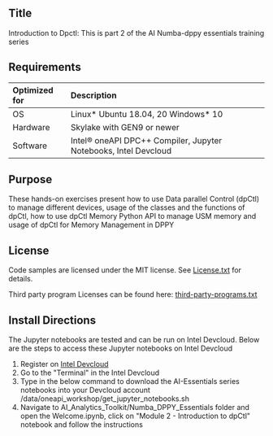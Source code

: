 ## Title
 Introduction to Dpctl: This is part 2 of the AI Numba-dppy essentials training series
  
## Requirements
| Optimized for                       | Description
|:---                               |:---
| OS                                | Linux* Ubuntu 18.04, 20 Windows* 10
| Hardware                          | Skylake with GEN9 or newer
| Software                          | Intel&reg; oneAPI DPC++ Compiler, Jupyter Notebooks, Intel Devcloud
  
## Purpose
These hands-on exercises present how to use Data parallel Control (dpCtl) to manage different devices, usage of the classes and the functions of dpCtl, how to use dpCtl Memory Python API to manage USM memory and usage of dpCtl for Memory Management in DPPY

## License  
Code samples are licensed under the MIT license. See [License.txt](https://github.com/oneapi-src/oneAPI-samples/blob/master/License.txt) for details.

Third party program Licenses can be found here: [third-party-programs.txt](https://github.com/oneapi-src/oneAPI-samples/blob/master/third-party-programs.txt)

## Install Directions

The Jupyter notebooks are tested and can be run on Intel Devcloud.
Below are the steps to access these Jupyter notebooks on Intel Devcloud
1. Register on [Intel Devcloud](https://intelsoftwaresites.secure.force.com/Devcloud/oneapi)
2. Go to the "Terminal" in the Intel Devcloud
3. Type in the below command to download the AI-Essentials series notebooks into your Devcloud account
    /data/oneapi_workshop/get_jupyter_notebooks.sh
4. Navigate to AI_Analytics_Toolkit/Numba_DPPY_Essentials folder and open the Welcome.ipynb, click on "Module 2 - Introduction to dpCtl" notebook and follow the instructions

